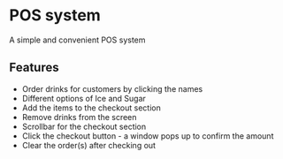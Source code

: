# POS system
A simple and convenient POS system

## Features
- Order drinks for customers by clicking the names
- Different options of Ice and Sugar
- Add the items to the checkout section
- Remove drinks from the screen
- Scrollbar for the checkout section
- Click the checkout button - a window pops up to confirm the amount
- Clear the order(s) after checking out
